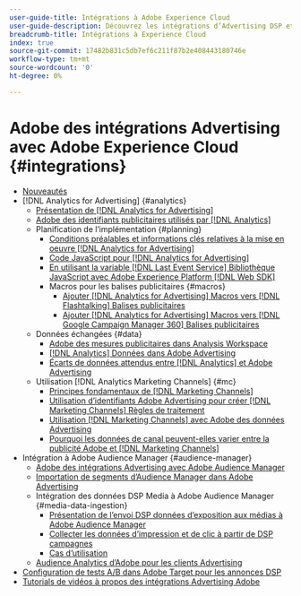 ```yaml
---
user-guide-title: Intégrations à Adobe Experience Cloud
user-guide-description: Découvrez les intégrations d’Advertising DSP et d’Advertising Search à d’autres produits et services Adobe Experience Cloud.
breadcrumb-title: Intégrations à Experience Cloud
index: true
source-git-commit: 17482b831c5db7ef6c211f87b2e408443180746e
workflow-type: tm+mt
source-wordcount: '0'
ht-degree: 0%

---
```



# Adobe des intégrations Advertising avec Adobe Experience Cloud {#integrations}

<!--  ADD LATER: and Adobe Experience Platform -->

+ [Nouveautés](/help/integrations/home.md)
+ [!DNL Analytics for Advertising] {#analytics}
   + [Présentation de [!DNL Analytics for Advertising]](/help/integrations/analytics/overview.md)
   + [Adobe des identifiants publicitaires utilisés par [!DNL Analytics]](/help/integrations/analytics/ids.md)
   + Planification de l’implémentation {#planning}
      + [Conditions préalables et informations clés relatives à la mise en oeuvre [!DNL Analytics for Advertising]](/help/integrations/analytics/prerequisites.md)
      + [Code JavaScript pour [!DNL Analytics for Advertising]](/help/integrations/analytics/javascript.md)
      + [En utilisant la variable [!DNL Last Event Service] Bibliothèque JavaScript avec Adobe Experience Platform [!DNL Web SDK]](/help/integrations/analytics/web-sdk.md)
      + Macros pour les balises publicitaires {#macros}
         + [Ajouter [!DNL Analytics for Advertising] Macros vers [!DNL Flashtalking] Balises publicitaires](/help/integrations/analytics/macros-flashtalking.md)
         + [Ajouter [!DNL Analytics for Advertising] Macros vers [!DNL Google Campaign Manager 360] Balises publicitaires](/help/integrations/analytics/macros-google-campaign-manager.md)
   + Données échangées {#data}
      + [Adobe des mesures publicitaires dans Analysis Workspace](/help/integrations/analytics/advertising-metrics-in-analytics.md)
      + [[!DNL Analytics] Données dans Adobe Advertising](/help/integrations/analytics/analytics-data-in-advertising.md)
      + [Écarts de données attendus entre [!DNL Analytics] et Adobe Advertising](/help/integrations/analytics/data-variances.md)
   + Utilisation [!DNL Analytics Marketing Channels] {#mc}
      + [Principes fondamentaux de [!DNL Marketing Channels]](/help/integrations/analytics/marketing-channels/mc-overview.md)
      + [Utilisation d’identifiants Adobe Advertising pour créer [!DNL Marketing Channels] Règles de traitement](/help/integrations/analytics/marketing-channels/mc-ids.md)
      + [Utilisation [!DNL Marketing Channels] avec Adobe des données Advertising](/help/integrations/analytics/marketing-channels/mc-ac-data.md)
      + [Pourquoi les données de canal peuvent-elles varier entre la publicité Adobe et [!DNL Marketing Channels]](/help/integrations/analytics/marketing-channels/mc-data-variances.md)
+ Intégration à Adobe Audience Manager {#audience-manager}
   + [Adobe des intégrations Advertising avec Adobe Audience Manager](/help/integrations/audience-manager/overview.md)
   + [Importation de segments d’Audience Manager dans Adobe Advertising](/help/integrations/audience-manager/import-audiences.md)
   + Intégration des données DSP Media à Adobe Audience Manager {#media-data-ingestion}
      + [Présentation de l’envoi DSP données d’exposition aux médias à Adobe Audience Manager](/help/integrations/audience-manager/media-data-integration/overview.md)
      + [Collecter les données d’impression et de clic à partir de DSP campagnes](/help/integrations/audience-manager/media-data-integration/collect.md)
      + [Cas d’utilisation](/help/integrations/audience-manager/media-data-integration/use-cases.md)
   + [Audience Analytics d’Adobe pour les clients Advertising](/help/integrations/audience-manager/audience-analytics.md)
+ [Configuration de tests A/B dans Adobe Target pour les annonces DSP](/help/integrations/target/overview-ab-tests.md)
+ [Tutorials de vidéos à propos des intégrations Advertising Adobe](https://experienceleague.adobe.com/docs/advertising-cloud-learn/tutorials/overview.html)<!-- rename if the tutorials TOC structure changes -->

